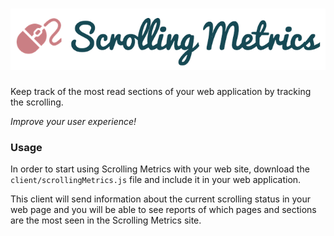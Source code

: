 # ![Scrolling Metrics](/app/img/fullBrand.png)
Keep track of the most read sections of your web application by tracking the scrolling.

*Improve your user experience!*

### Usage

In order to start using Scrolling Metrics with your web site, download the ```client/scrollingMetrics.js``` file and include it in your web application.

This client will send information about the current scrolling status in your web page and you will be able to see reports of which pages and sections are the most seen in the Scrolling Metrics site.
